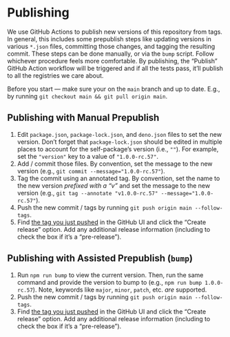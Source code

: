 # Publishing

We use GitHub Actions to publish new versions of this repository from tags. In
general, this includes some prepublish steps like updating versions in various
`*.json` files, committing those changes, and tagging the resulting commit.
These steps can be done manually, or via the `bump` script. Follow whichever
procedure feels more comfortable. By publishing, the “Publish” GitHub Action
workflow will be triggered and if all the tests pass, it’ll publish to all the
registries we care about.

Before you start — make sure your on the `main` branch and up to date. E.g., by
running `git checkout main && git pull origin main`.

## Publishing with Manual Prepublish

1. Edit `package.json`, `package-lock.json`, and `deno.json` files to
   set the new version. Don’t forget that `package-lock.json` should be edited
   in multiple places to account for the self-package’s version (i.e., `""`).
   For example, set the `"version"` key to a value of `"1.0.0-rc.57"`.
2. Add / commit those files. By convention, set the message to the new version
   (e.g., `git commit --message="1.0.0-rc.57"`).
3. Tag the commit using an annotated tag. By convention, set the name to the new
   version _prefixed with a “v”_ and set the message to the new version
   (e.g., `git tag --annotate "v1.0.0-rc.57" --message="1.0.0-rc.57"`).
4. Push the new commit / tags by running `git push origin main --follow-tags`.
5. Find [the tag you just pushed](https://github.com/Netflix/eslint-config-netflix/tags)
   in the GitHub UI and click the “Create release” option. Add any additional
   release information (including to check the box if it’s a “pre-release”).

## Publishing with Assisted Prepublish (`bump`)

1. Run `npm run bump` to view the current version. Then, run the same command
   and provide the version to bump to (e.g., `npm run bump 1.0.0-rc.57`). Note,
   keywords like `major`, `minor`, `patch`, etc. _are_ supported.
2. Push the new commit / tags by running `git push origin main --follow-tags`.
3. Find [the tag you just pushed](https://github.com/Netflix/eslint-config-netflix/tags)
   in the GitHub UI and click the “Create release” option. Add any additional
   release information (including to check the box if it’s a “pre-release”).
